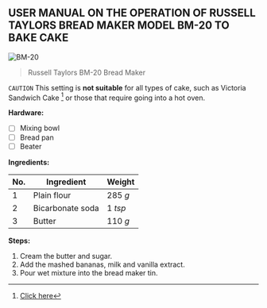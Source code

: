 ## USER MANUAL ON THE OPERATION OF RUSSELL TAYLORS BREAD MAKER MODEL BM-20 TO BAKE CAKE

![BM-20](https://github.com/ahzarusli/Technical-Writing/assets/143250870/0d3d27da-4d62-4149-ba06-9210ea89b7a9)
> Russell Taylors BM-20 Bread Maker

```CAUTION```
This setting is **not suitable** for all types of cake, such as Victoria Sandwich Cake [^1] or those that require going into a hot oven.
[^1]:[Click here](https://www.kingarthurbaking.com/recipes/victoria-sandwich-cake-recipe)

**Hardware:**

- [ ] Mixing bowl
- [ ] Bread pan
- [ ] Beater

**Ingredients:**

| No. | Ingredient | Weight |
|-----|------------|--------|
| 1 | Plain flour | 285 _g_|
| 2 | Bicarbonate soda | 1 _tsp_ |
| 3 | Butter | 110 _g_ |


**Steps:**
1. Cream the butter and sugar.
2. Add the mashed bananas, milk and vanilla extract.
3. Pour wet mixture into the bread maker tin.
